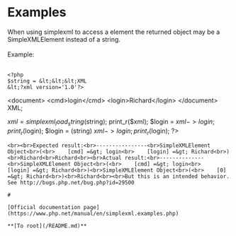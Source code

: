# Examples



When using simplexml to access a element the returned object may be a SimpleXMLElement instead of a string.<br><br>Example:<br><br>

```
<?php
$string = &lt;&lt;&lt;XML
&lt;?xml version='1.0'?>
```

&lt;document&gt;
    &lt;cmd&gt;login&lt;/cmd&gt;
    &lt;login&gt;Richard&lt;/login&gt;
&lt;/document&gt;
XML;
                                                                        
                                           
$xml = simplexml_load_string($string);
print_r($xml);
$login = $xml->login;
print_r($login);
$login = (string) $xml->login;
print_r($login);
?>
```
<br><br>Expected result:<br>----------------<br>SimpleXMLElement Object<br>(<br>    [cmd] =&gt; login<br>    [login] =&gt; Richard<br>)<br>Richard<br>Richard<br><br>Actual result:<br>--------------<br>SimpleXMLElement Object<br>(<br>    [cmd] =&gt; login<br>    [login] =&gt; Richard<br>)<br>SimpleXMLElement Object<br>(<br>    [0] =&gt; Richard<br>)<br>Richard<br><br>But this is an intended behavior. See http://bugs.php.net/bug.php?id=29500  

#

[Official documentation page](https://www.php.net/manual/en/simplexml.examples.php)

**[To root](/README.md)**